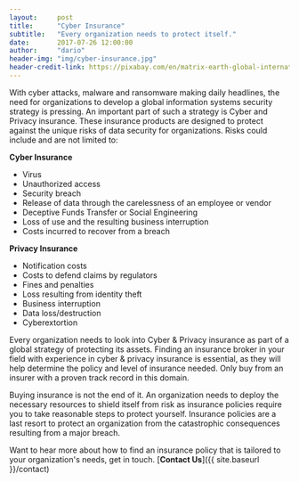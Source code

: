 ```yaml
---
layout:     post
title:      "Cyber Insurance"
subtitle:   "Every organization needs to protect itself."
date:       2017-07-26 12:00:00
author:     "dario"
header-img: "img/cyber-insurance.jpg"
header-credit-link: https://pixabay.com/en/matrix-earth-global-international-2502958/
---
```


With cyber attacks, malware and ransomware making daily headlines, the need for organizations to develop a global information systems security strategy is pressing. An important part of such a strategy is Cyber and Privacy insurance. These insurance products are designed to protect against the unique risks of data security for organizations. Risks could include and are not limited to:

**Cyber Insurance**

* Virus
* Unauthorized access
* Security breach
* Release of data through the carelessness of an employee or vendor
* Deceptive Funds Transfer or Social Engineering
* Loss of use and the resulting business interruption
* Costs incurred to recover from a breach

**Privacy Insurance**

* Notification costs
* Costs to defend claims by regulators
* Fines and penalties
* Loss resulting from identity theft
* Business interruption
* Data loss/destruction
* Cyberextortion

Every organization needs to look into Cyber & Privacy insurance as part of a global strategy of protecting its assets. Finding an insurance broker in your field with experience in cyber & privacy insurance is essential, as they will help determine the policy and level of insurance needed. Only buy from an insurer with a proven track record in this domain.

Buying insurance is not the end of it. An organization needs to deploy the necessary resources to shield itself from risk as insurance policies require you to take reasonable steps to protect yourself. Insurance policies are a last resort to protect an organization from the catastrophic consequences resulting from a major breach.

Want to hear more about how to find an insurance policy that is tailored to your organization's needs, get in touch. [**Contact Us**]({{ site.baseurl }}/contact)
